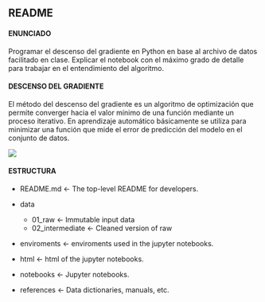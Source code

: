 ## README

#### ENUNCIADO
Programar el descenso del gradiente en Python en base al archivo de datos facilitado en clase. Explicar el notebook con el máximo grado de detalle para trabajar en el entendimiento del algoritmo. 

#### DESCENSO DEL GRADIENTE
El método del descenso del gradiente es un algoritmo de optimización que permite converger hacia el valor mínimo de una función mediante un proceso iterativo. En aprendizaje automático básicamente se utiliza para minimizar una función que mide el error de predicción del modelo en el conjunto de datos.

![](https://miro.medium.com/max/1618/0*J8Gsz4498OOwD1Xd.png)

#### ESTRUCTURA
- README.md <- The top-level README for developers.

- data

	- 01_raw <- Immutable input data
	- 02_intermediate <- Cleaned version of raw

- enviroments <- enviroments used in the jupyter notebooks.

- html <- html of the jupyter notebooks.

- notebooks <- Jupyter notebooks.

- references <- Data dictionaries, manuals, etc.

